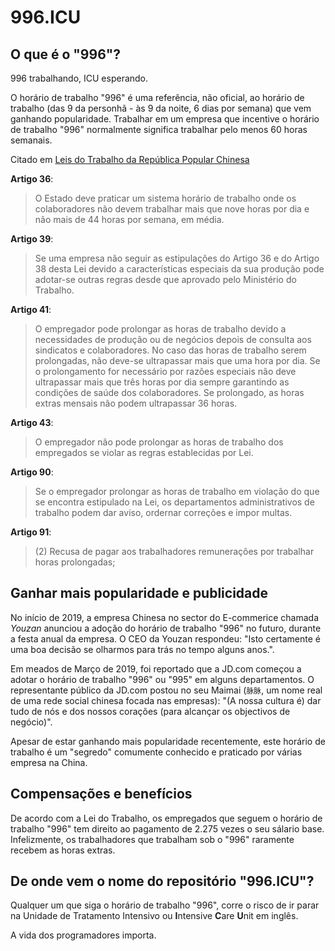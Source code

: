 996.ICU
===

## O que é o "996"?
996 trabalhando, ICU esperando.

O horário de trabalho "996" é uma referência, não oficial,  ao horário de trabalho (das 9 da personhã - às 9 da noite, 6 dias por semana) que vem ganhando popularidade.
Trabalhar em um empresa que incentive o horário de trabalho "996" normalmente significa trabalhar pelo menos 60 horas semanais.

Citado em [Leis do Trabalho da República Popular Chinesa](http://www.china.org.cn/living_in_china/abc/2009-07/15/content_18140508.htm)

**Artigo 36**:  
> O Estado deve praticar um sistema horário de trabalho onde os colaboradores não devem trabalhar mais que nove horas por dia e não mais de 44 horas por semana, em média.

**Artigo 39**:  
> Se uma empresa não seguir as estipulações do Artigo 36 e do Artigo 38 desta Lei devido a características especiais da sua produção pode adotar-se outras regras desde que aprovado pelo Ministério do Trabalho.

**Artigo 41**:  
> O empregador pode prolongar as horas de trabalho devido a necessidades de produção ou de negócios depois de consulta aos sindicatos e colaboradores. No caso das horas de trabalho serem prolongadas, não deve-se ultrapassar mais que uma hora por dia. Se o prolongamento for necessário por razões especiais não deve ultrapassar mais que três horas por dia sempre garantindo as condições de saúde dos colaboradores. Se prolongado, as horas extras mensais não podem ultrapassar 36 horas.

**Artigo 43**:  
> O empregador não pode prolongar as horas de trabalho dos empregados se violar as regras establecidas por Lei.

**Artigo 90**:  

> Se o empregador prolongar as horas de trabalho em violação do que se encontra estipulado na Lei, os departamentos administrativos de trabalho podem dar aviso, ordernar correções e impor multas.  

**Artigo 91**:
> (2) Recusa de pagar aos trabalhadores remunerações por trabalhar horas prolongadas;

## Ganhar mais popularidade e publicidade

No início de 2019, a empresa Chinesa no sector do E-commerice chamada _Youzan_ anunciou a adoção do horário de trabalho "996" no futuro, durante a festa anual da empresa. O CEO da Youzan respondeu: "Isto certamente é uma boa decisão se olharmos para trás no tempo alguns anos.".

Em meados de Março de 2019, foi reportado que a JD.com começou a adotar o horário de trabalho "996" ou "995" em alguns departamentos. O representante público da JD.com postou no seu Maimai (`脉脉`, um nome real de uma rede social chinesa focada nas empresas): "(A nossa cultura é) dar tudo de nós e dos nossos corações (para alcançar os objectivos de negócio)".

Apesar de estar ganhando mais popularidade recentemente, este horário de trabalho é um "segredo" comumente conhecido e praticado por várias empresa na China.

## Compensações e benefícios

De acordo com a Lei do Trabalho, os empregados que seguem o horário de trabalho "996" tem direito ao pagamento de 2.275 vezes o seu sálario base. Infelizmente, os trabalhadores que trabalham sob o "996" raramente recebem as horas extras.

## De onde vem o nome do repositório "996.ICU"?

Qualquer um que siga o horário de trabalho "996", corre o risco de ir parar na Unidade de Tratamento Intensivo ou **I**ntensive **C**are **U**nit em inglês.

A vida dos programadores importa.
